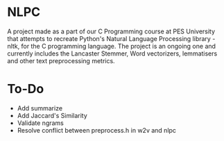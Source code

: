 # NLPC
A project made as a part of our C Programming course at PES University that attempts to recreate Python's Natural Language Processing library - nltk, for the C programming language. The project is an ongoing one and currently includes the Lancaster Stemmer, Word vectorizers, lemmatisers and other text preprocessing metrics.

# To-Do
*   Add summarize
*   Add Jaccard's Similarity
*   Validate ngrams
*   Resolve conflict between preprocess.h in w2v and nlpc
